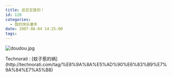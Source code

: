 ```yaml
---
title: 这豆豆冒的！
id: 120
categories:
  - 我的快乐童年
date: 2007-06-04 14:25:00
tags:
---
```


![doudou.jpg](http://www.candreams.com/images/2007/06/doudou-tn.jpg "doudou.jpg")

<p class="zoundry_bw_tags"><!-- Tag links generated by Zoundry Blog Writer. Do not manually edit. http://www.zoundry.com -->
<span class="ztags"><span class="ztagspace">Technorati</span> : [蚊子惹的祸](http://technorati.com/tag/%E8%9A%8A%E5%AD%90%E6%83%B9%E7%9A%84%E7%A5%B8)</span>